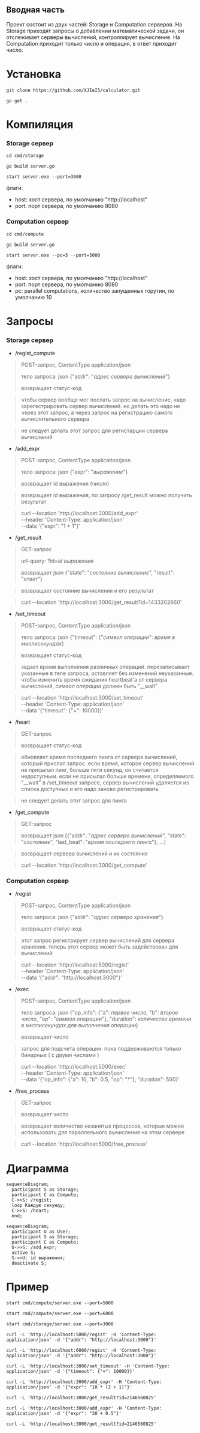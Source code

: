 <!--Описание-->
## Вводная часть
Проект состоит из двух частей: Storage и Computation серверов. На Storage приходят запросы о добавлении математической задачи, он отслеживает серверы вычислений, контроллирует вычисление. На Computation приходит только число и операция, в ответ приходит число.

<!--Установка-->
# Установка
```git clone https://github.com/XJIeI5/calculator.git```

```go get .```


<!--Запуск-->
# Компиляция

### Storage сервер
```cd cmd/storage```

```go build server.go```

```start server.exe --port=3000```

флаги:
- host: хост сервера, по умолчанию "http://localhost"
- port: порт сервера, по умолчанию 8080

### Computation сервер
```cd cmd/compute ```

```go build server.go```

```start server.exe --pc=5 --port=5000```

флаги:
- host: хост сервера, по умолчанию "http://localhost"
- port: порт сервера, по умолчанию 8080
- pc: parallel computations, количество запущенных горутин, по умолчанию 10

<!--Запросы-->
# Запросы
### Storage сервер

- /regist_compute

> POST-запрос, ContentType application/json
> 
> тело запроса: json {"addr": "*адрес сервера вычислений*"}
> 
> возвращает статус-код

> чтобы сервер вообще мог послать запрос на вычисление, надо зарегестрировать сервер вычислений. но делать это надо не через этот запрос, а через запрос на регистрацию самого вычислительного сервера

> не следует делать этот запрос для регистарции сервера вычислений

- /add_expr

> POST-запрос, ContentType application/json
> 
> тело запроса: json {"expr": "*выражение*"}
> 
> возвращает id выражения (число)

> возвращает id выражения, по запросу /get_result можно получить результат

> curl --location 'http://localhost:3000/add_expr' \
> --header 'Content-Type: application/json' \
> --data '{"expr": "1 + 1"}'

- /get_result
  
> GET-запрос
> 
> url-query: ?id=*id выражения*
> 
> возвращает json {"state": "*состояние вычисление*", "result": "*ответ*"}

> возвращает состояние вычисления и его результат

> curl --location 'http://localhost:3000/get_result?id=1433202860'

- /set_timeout
  
> POST-запрос, ContentType application/json
> 
> тело запроса: json {"timeout": {"*символ операции*": *время в миллисекундах*}
> 
> возвращает статус-код

> задает время выполнения различных операций. перезаписывает указанные в теле запроса, оставляет без изменений неуказанные. чтобы изменить время ожидания heartbeat'а от сервера вычислений, *символ операции* должен быть "__wait"

> curl --location 'http://localhost:3000/set_timeout' \
> --header 'Content-Type: application/json' \
> --data '{"timeout": {"+": 10000}}'

- /heart
  
> GET-запрос
> 
> возвращает статус-код

> обновляет время последнего пинга от сервера вычислений, который прислал запрос. если время, которое сервер вычислений не присылал пинг, больше пяти секунд, он считается недоступным.
> если не присылал больше времени, определяемого "__wait" в /set_timeout запросе, сервер вычислений удаляется из списка доступных и его надо заново регистрировать

> не следует делать этот запрос для пинга

- /get_compute

> GET-запрос
> 
> возвращает json [{"addr": "*адрес сервера вычислений*", "state": "*состояние*", "last_beat": "*время последнего пинга*"}, ...]

> возвращает сервера вычислений и их состояние

> curl --location 'http://localhost:3000/get_compute'

### Computation сервер

- /regist

> POST-запрос, ContentType application/json
>
> тело запроса: json {"addr": "*адрес сервера хранения*"}
>
> возвращает статус-код

> этот запрос регистрирует сервер вычислений для сервера хранения. теперь этот сервер может быть задействован для вычислений

> curl --location 'http://localhost:5000/regist' \
> --header 'Content-Type: application/json' \
> --data '{"addr": "http://localhost:3000"}'

- /exec

> POST-запрос, ContentType application/json
>
> тело запроса: json {"op_info": {"a": *первое число*, "b": *второе число*, "op": "*символ операции*"}, "duration": *количество времени в миллисекундах для выполнения операции*}
>
> возвращает число

> запрос для подсчета операции. пока поддерживаются только бинарные ( с двумя числами )

> curl --location 'http://localhost:5000/exec' \
> --header 'Content-Type: application/json' \
> --data '{"op_info": {"a": 10, "b": 0.5, "op": "*"}, "duration": 500}'

- /free_process

> GET-запрос
>
> возвращает число

> возвращает количество незанятых процессов, которые можно использовать для параллельного вычисления на этом сервере

> curl --location 'http://localhost:5000/free_process'

# Диаграмма
```mermaid
sequenceDiagram;
  participant S as Storage;
  participant C as Compute;
  C->>S: /regist;
  loop Каждую секунду;
  C->>S: /heart;
  end;
```

```mermaid
sequenceDiagram;
  participant U as User;
  participant S as Storage;
  participant C as Compute;
  U->>S: /add_expr;
  active S;
  S->>U: id выражения;
  deactivate S;
```

# Пример

```
start cmd/compute/server.exe --port=5000

start cmd/compute/server.exe --port=6000

start cmd/storage/server.exe --port=3000

curl -L 'http://localhost:5000/regist' -H 'Content-Type: application/json' -d '{"addr": "http://localhost:3000"}'

curl -L 'http://localhost:6000/regist' -H 'Content-Type: application/json' -d '{"addr": "http://localhost:3000"}'

curl -L 'http://localhost:3000/set_timeout' -H 'Content-Type: application/json' -d '{"timeout": {"+": 10000}}'

curl -L 'http://localhost:3000/add_expr' -H 'Content-Type: application/json' -d '{"expr": "10 * (2 + 1)"}'

curl -L 'http://localhost:3000/get_result?id=2146560825'

curl -L 'http://localhost:3000/add_expr' -H 'Content-Type: application/json' -d '{"expr": "30 + 0.5"}'

curl -L 'http://localhost:3000/get_result?id=2146560825'
```

